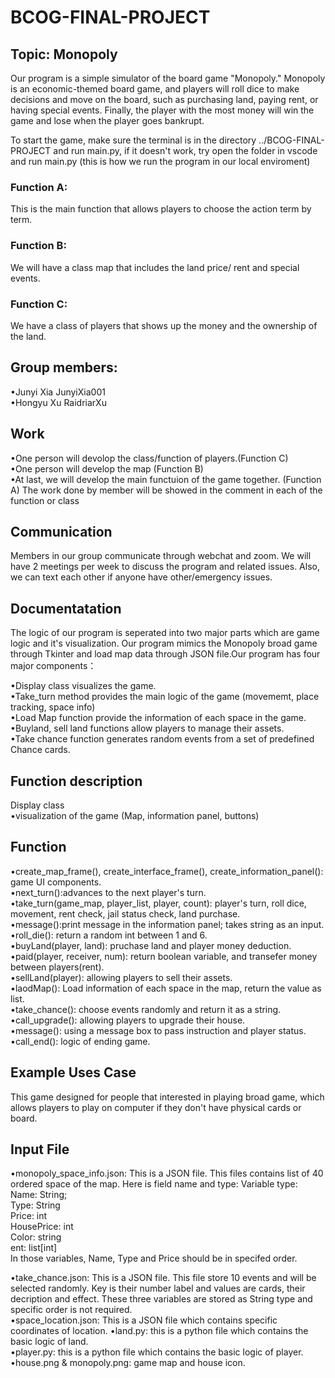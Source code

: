 # BCOG-FINAL-PROJECT
## Topic: Monopoly
Our program is a simple simulator of the board game "Monopoly." Monopoly is an economic-themed board game, and players will roll dice to make decisions and move on the board, such as purchasing land, paying rent, or having special events. Finally, the player with the most money will win the game and lose when the player goes bankrupt. 

To start the game, make sure the terminal is in the directory ../BCOG-FINAL-PROJECT and run main.py, if it doesn't work, try open the folder in vscode and run main.py (this is how we run the program in our local enviroment)

### **Function A:**
This is the main function that allows players to choose the action term by term. 

### **Function B:**
We will have a class map that includes the land price/ rent and special events. 

### **Function C:**
We have a class of players that shows up the money and the ownership of the land.    


## **Group members:**

•Junyi Xia  JunyiXia001\
•Hongyu Xu  RaidriarXu

## **Work**
•One person will devolop the class/function of players.(Function C)\
•One person will develop the map (Function B)\
•At last, we will develop the main functuion of the game together. (Function A)
The work done by member will be showed in the comment in each of the function or class


## **Communication**
Members in our group communicate through webchat and zoom. We will have 2 meetings per week to discuss the program and related issues. Also, we can text each other if anyone have other/emergency issues. 



## **Documentatation**
The logic of our program is seperated into two major parts which are game logic and it's visualization. Our program mimics the Monopoly broad game through Tkinter and load map data through JSON file.Our program has four major components：

•Display class visualizes the game.\
•Take_turn method provides the main logic of the game (movememt, place tracking, space info)\
•Load Map function provide the information of each space in the game.\
•Buyland, sell land functions allow players to manage their assets.\
•Take chance function generates random events from a set of predefined Chance cards.

## **Function description**
Display class\
•visualization of the game (Map, information panel, buttons)
## **Function**
•create_map_frame(), create_interface_frame(), create_information_panel(): game UI components.\
•next_turn():advances to the next player's turn.\
•take_turn(game_map, player_list, player, count): player's turn, roll dice, movement, rent check, jail status check, land purchase.\
•message():print message in the information panel; takes string as an input.\
•roll_die(): return a random int between 1 and 6.\
•buyLand(player, land): pruchase land and player money deduction.\
•paid(player, receiver, num): return boolean variable, and transefer money between players(rent).\
•sellLand(player): allowing players to sell their assets.\
•laodMap(): Load information of each space in the map, return the value as list.\
•take_chance(): choose events randomly and return it as a string.\
•call_upgrade(): allowing players to upgrade their house.\
•message(): using a message box to pass instruction and player status.\
•call_end(): logic of ending game.

## **Example Uses Case**
This game designed for people that interested in playing broad game, which allows players to play on computer if they don't have physical cards or board. 

## **Input File** 
•monopoly_space_info.json: This is a JSON file. This files contains list of 40 ordered space of the map. Here is field name and type:
Variable type:
Name: String;\
Type: String \
Price: int \
HousePrice: int\
Color: string\
ent: list[int]\
In those variables, Name, Type and Price should be in specifed order.

•take_chance.json: This is a JSON file. This file store 10 events and will be selected randomly. Key is their number label and values are cards, their decription and effect. These three variables are stored as String type and specific order is not required.\
•space_location.json: This is a JSON file which contains specific coordinates of location.
•land.py: this is a python file which contains the basic logic of land.\
•player.py: this is a python file which contains the basic logic of player.\
•house.png & monopoly.png: game map and house icon.





